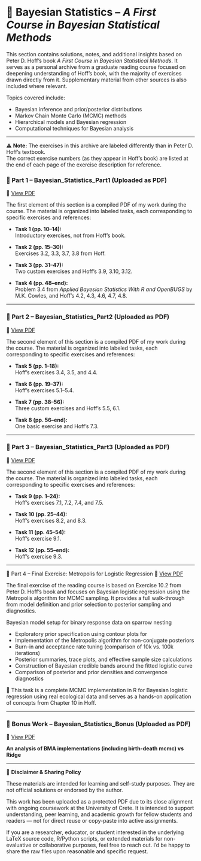 # 📌 Bayesian Statistics – *A First Course in Bayesian Statistical Methods*  
This section contains solutions, notes, and additional insights based on Peter D. Hoff’s book *A First Course in Bayesian Statistical Methods*. It serves as a personal archive from a graduate reading course focused on deepening understanding of Hoff’s book, with the majority of exercises drawn directly from it. Supplementary material from other sources is also included where relevant.  

Topics covered include:  
- Bayesian inference and prior/posterior distributions  
- Markov Chain Monte Carlo (MCMC) methods  
- Hierarchical models and Bayesian regression  
- Computational techniques for Bayesian analysis  
---

⚠️ **Note:** The exercises in this archive are labeled differently than in Peter D. Hoff’s textbook.  
The correct exercise numbers (as they appear in Hoff’s book) are listed at the end of each page of the exercise description for reference.

### 📘 Part 1 – Bayesian_Statistics_Part1 (Uploaded as PDF)
📎 [View PDF](./Bayesian_Statistics_Part1.pdf)

The first element of this section is a compiled PDF of my work during the course. The material is organized into labeled tasks, each corresponding to specific exercises and references:

- **Task 1 (pp. 10–14):**  
  Introductory exercises, not from Hoff’s book.

- **Task 2 (pp. 15–30):**  
  Exercises 3.2, 3.3, 3.7, 3.8 from Hoff.

- **Task 3 (pp. 31–47):**  
  Two custom exercises and Hoff’s 3.9, 3.10, 3.12.

- **Task 4 (pp. 48–end):**  
  Problem 3.4 from *Applied Bayesian Statistics With R and OpenBUGS* by M.K. Cowles, and Hoff’s 4.2, 4.3, 4.6, 4.7, 4.8.

---

### 📘 Part 2 – Bayesian_Statistics_Part2 (Uploaded as PDF)
📎 [View PDF](./Bayesian_Statistics_Part2.pdf)

The second element of this section is a compiled PDF of my work during the course. The material is organized into labeled tasks, each corresponding to specific exercises and references:

- **Task 5 (pp. 1–18):**  
  Hoff’s exercises 3.4, 3.5, and 4.4.

- **Task 6 (pp. 19–37):**  
  Hoff’s exercises 5.1–5.4.

- **Task 7 (pp. 38–56):**  
  Three custom exercises and Hoff’s 5.5, 6.1.

- **Task 8 (pp. 56–end):**  
  One basic exercise and Hoff’s 7.3.

---

### 📘 Part 3 – Bayesian_Statistics_Part3 (Uploaded as PDF)
📎 [View PDF](./Bayesian_Statistics_Part3.pdf)

The second element of this section is a compiled PDF of my work during the course. The material is organized into labeled tasks, each corresponding to specific exercises and references:

- **Task 9 (pp. 1–24):**  
  Hoff’s exercises 7.1, 7.2, 7.4, and 7.5.

- **Task 10 (pp. 25–44):**  
  Hoff’s exercises 8.2, and 8.3.

- **Task 11 (pp. 45–54):**  
  Hoff’s exercise 9.1.

- **Task 12 (pp. 55–end):**  
  Hoff’s exercise 9.3.

---

  📘 Part 4 – Final Exercise: Metropolis for Logistic Regression
📎 [View PDF](./Bayesian_Statistics_Part4.pdf)

The final exercise of the reading course is based on Exercise 10.2 from Peter D. Hoff’s book and focuses on Bayesian logistic regression using the Metropolis algorithm for MCMC sampling. It provides a full walk-through from model definition and prior selection to posterior sampling and diagnostics.

Bayesian model setup for binary response data on sparrow nesting

- Exploratory prior specification using contour plots for 
- Implementation of the Metropolis algorithm for non-conjugate posteriors
- Burn-in and acceptance rate tuning (comparison of 10k vs. 100k iterations)
- Posterior summaries, trace plots, and effective sample size calculations
- Construction of Bayesian credible bands around the fitted logistic curve
- Comparison of posterior and prior densities and convergence diagnostics

📌 This task is a complete MCMC implementation in R for Bayesian logistic regression using real ecological data and serves as a hands-on application of concepts from Chapter 10 in Hoff.

---

### 📘 Bonus Work – Bayesian_Statistics_Bonus (Uploaded as PDF)
📎 [View PDF](./Bayesian_Statistics_Bonus.pdf)

**An analysis of BMA implementations (including birth-death mcmc) vs Ridge**


---

📌 **Disclaimer & Sharing Policy**

These materials are intended for learning and self-study purposes. They are not official solutions or endorsed by the author.

This work has been uploaded as a protected PDF due to its close alignment with ongoing coursework at the University of Crete. It is intended to support understanding, peer learning, and academic growth for fellow students and readers — not for direct reuse or copy-paste into active assignments.

If you are a researcher, educator, or student interested in the underlying LaTeX source code, R/Python scripts, or extended materials for non-evaluative or collaborative purposes, feel free to reach out. I’d be happy to share the raw files upon reasonable and specific request.
